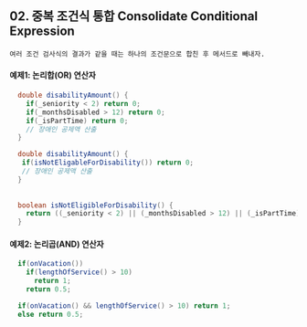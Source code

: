 ## 02. 중복 조건식 통합 Consolidate Conditional Expression

```
여러 조건 검사식의 결과가 같을 때는 하나의 조건문으로 합친 후 메서드로 빼내자.
```

#### 예제1: 논리합(OR) 연산자
~~~java
  double disabilityAmount() {
    if(_seniority < 2) return 0;
    if(_monthsDisabled > 12) return 0;
    if(_isPartTime) return 0;
    // 장애인 공제액 산출
  }
~~~

~~~java
  double disabilityAmount() {
   if(isNotEligableForDisability()) return 0;
   // 장애인 공제액 산출
  }
  
  
  boolean isNotEligibleForDisability() {
    return ((_seniority < 2) || (_monthsDisabled > 12) || (_isPartTime));
  }
~~~


#### 예제2: 논리곱(AND) 연산자

~~~java
  if(onVacation())
    if(lengthOfService() > 10)
      return 1;
    return 0.5;
~~~

~~~java
  if(onVacation() && lengthOfService() > 10) return 1;
  else return 0.5;
~~~
